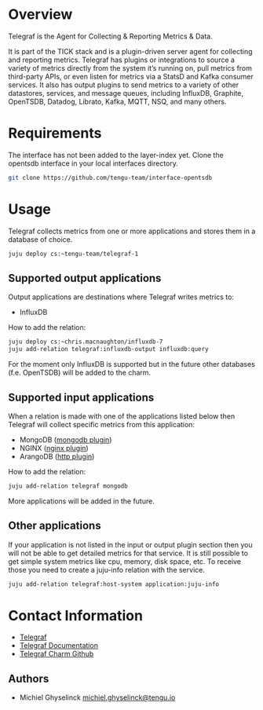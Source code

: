 # Overview

Telegraf is the Agent for Collecting & Reporting Metrics & Data.

It is part of the TICK stack and is a plugin-driven server agent for collecting and reporting metrics. Telegraf has plugins or integrations to source a variety of metrics directly from the system it’s running on, pull metrics from third-party APIs, or even listen for metrics via a StatsD and Kafka consumer services. It also has output plugins to send metrics to a variety of other datastores, services, and message queues, including InfluxDB, Graphite, OpenTSDB, Datadog, Librato, Kafka, MQTT, NSQ, and many others.

# Requirements

The interface has not been added to the layer-index yet.
Clone the opentsdb interface in your local interfaces directory.

```sh
git clone https://github.com/tengu-team/interface-opentsdb
```

# Usage

Telegraf collects metrics from one or more applications and stores them in a database of choice.
```sh
juju deploy cs:~tengu-team/telegraf-1
```
## Supported output applications
Output applications are destinations where Telegraf writes metrics to:
- InfluxDB

How to add the relation:
```sh
juju deploy cs:~chris.macnaughton/influxdb-7
juju add-relation telegraf:influxdb-output influxdb:query
```
 For the moment only InfluxDB is supported but in the future other databases (f.e. OpenTSDB) will be added to the charm.

## Supported input applications
When a relation is made with one of the applications listed below then Telegraf will collect specific metrics from this application:
- MongoDB ([mongodb plugin])
- NGINX ([nginx plugin])
- ArangoDB ([http plugin])

How to add the relation:
```sh
juju add-relation telegraf mongodb
```
More applications will be added in the future.

## Other applications
If your application is not listed in the input or output plugin section then you will not be able to get detailed metrics for that service. It is still possible to get simple system metrics like cpu, memory, disk space, etc. To receive those you need to create a juju-info relation with the service.
```sh
juju add-relation telegraf:host-system application:juju-info
```

# Contact Information
- [Telegraf]
- [Telegraf Documentation]
- [Telegraf Charm Github]

## Authors
- Michiel Ghyselinck <michiel.ghyselinck@tengu.io>

[telegraf documentation]: https://docs.influxdata.com/telegraf/v1.5/
[telegraf charm github]: https://github.com/tengu-team/layer-telegraf
[telegraf]: https://www.influxdata.com/time-series-platform/telegraf/
[mongodb plugin]: https://github.com/influxdata/telegraf/tree/master/plugins/inputs/mongodb
[nginx plugin]: https://github.com/influxdata/telegraf/tree/master/plugins/inputs/nginx
[http plugin]: https://github.com/influxdata/telegraf/tree/master/plugins/inputs/http
